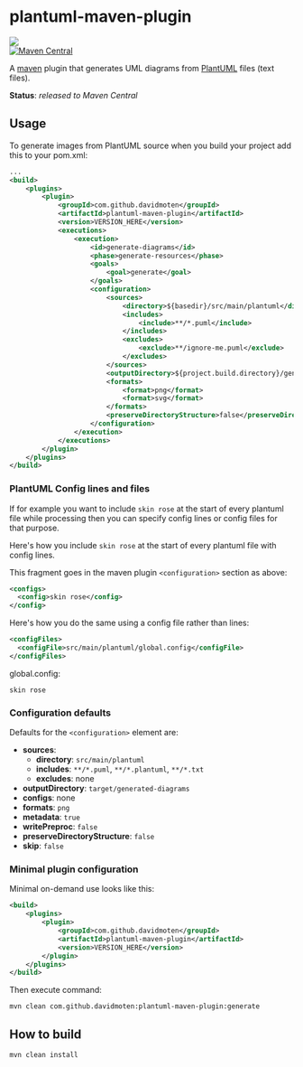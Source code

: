 # plantuml-maven-plugin 
<a href="https://github.com/davidmoten/plantuml-maven-plugin/actions/workflows/ci.yml"><img src="https://github.com/davidmoten/plantuml-maven-plugin/actions/workflows/ci.yml/badge.svg"/></a><br/>
[![Maven Central](https://maven-badges.herokuapp.com/maven-central/com.github.davidmoten/plantuml-maven-plugin/badge.svg?style=flat)](https://maven-badges.herokuapp.com/maven-central/com.github.davidmoten/plantuml-maven-plugin)<br/>

A [maven](http://maven.apache.org/) plugin that generates UML diagrams from [PlantUML](http://plantuml.sourceforge.net/) files (text files).

**Status**: *released to Maven Central*

## Usage
To generate images from PlantUML source when you build your project add this to your pom.xml:

```xml
...
<build>
    <plugins>
        <plugin>
            <groupId>com.github.davidmoten</groupId>
            <artifactId>plantuml-maven-plugin</artifactId>
            <version>VERSION_HERE</version>
            <executions>
                <execution>
                    <id>generate-diagrams</id>
                    <phase>generate-resources</phase>
                    <goals>
                        <goal>generate</goal>
                    </goals>
                    <configuration>
                        <sources>
                            <directory>${basedir}/src/main/plantuml</directory>
                            <includes>
                                <include>**/*.puml</include>
                            </includes>
                            <excludes>
                                <exclude>**/ignore-me.puml</exclude>
                            </excludes>
                        </sources>
                        <outputDirectory>${project.build.directory}/generated-diagrams</outputDirectory>
                        <formats>
                            <format>png</format>
                            <format>svg</format>
                        </formats>
                        <preserveDirectoryStructure>false</preserveDirectoryStructure>
                    </configuration>
                </execution>
            </executions>
        </plugin>
    </plugins>
</build>
```
### PlantUML Config lines and files

If for example you want to include `skin rose` at the start of every plantuml file while processing then you can specify 
config lines or config files for that purpose.

Here's how you include `skin rose` at the start of every plantuml file with config lines.

This fragment goes in the maven plugin `<configuration>` section as above:
```xml
<configs>
  <config>skin rose</config>
</config>
```

Here's how you do the same using a config file rather than lines:
```xml
<configFiles>
  <configFile>src/main/plantuml/global.config</configFile>
</configFiles>
```

global.config:
```
skin rose
```

### Configuration defaults

Defaults for the `<configuration>` element are:

* **sources**: 
  * **directory**: `src/main/plantuml`
  * **includes**: `**/*.puml`, `**/*.plantuml`, `**/*.txt`
  * **excludes**: none
* **outputDirectory**: `target/generated-diagrams`
* **configs**: none
* **formats**: `png`
* **metadata**: `true`
* **writePreproc**: `false`
* **preserveDirectoryStructure**: `false`
* **skip**: `false`

### Minimal plugin configuration

Minimal on-demand use looks like this:

```xml
<build>
    <plugins>
        <plugin>
            <groupId>com.github.davidmoten</groupId>
            <artifactId>plantuml-maven-plugin</artifactId>
            <version>VERSION_HERE</version>
        </plugin>
    </plugins>
</build>
```
Then execute command:

```
mvn clean com.github.davidmoten:plantuml-maven-plugin:generate
```

## How to build
```bash
mvn clean install
```




